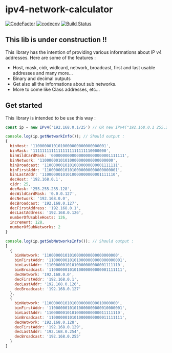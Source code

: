 # ipv4-network-calculator

[![CodeFactor](https://www.codefactor.io/repository/github/alexandre-dos-reis/ipv4-network-calculator/badge)](https://www.codefactor.io/repository/github/alexandre-dos-reis/ipv4-network-calculator) [![codecov](https://codecov.io/gh/alexandre-dos-reis/ipv4-network-calculator/branch/main/graph/badge.svg?token=4HG9MWWFKO)](https://codecov.io/gh/alexandre-dos-reis/ipv4-network-calculator) [![Build Status](https://drone.reges.fr/api/badges/alexandre-dos-reis/ipv4-network-calculator/status.svg?ref=refs/heads/main)](https://drone.reges.fr/alexandre-dos-reis/ipv4-network-calculator)

## **This lib is under construction !!**

This library has the intention of providing various informations about IP v4 addresses. Here are some of the features :

- Host, mask, cidr, widlcard, network, broadcast, first and last usable addresses and many more...
- Binary and decimal outputs
- Get also all the informations about sub networks.
- More to come like Class addresses, etc...

## Get started

This library is intended to be use this way :

```js
const ip = new IPv4('192.168.0.1/25') // OR new IPv4("192.168.0.1 255.255.255.128")

console.log(ip.getNetworkInfo()); // Should output :
{
  binHost: '11000000101010000000000000000001',
  binMask: '11111111111111111111111110000000',
  binWildCardMask: '00000000000000000000000001111111',
  binNetwork: '11000000101010000000000000000000',
  binBroadcast: '11000000101010000000000001111111',
  binFirstAddr: '11000000101010000000000000000001',
  binLastAddr: '11000000101010000000000001111110',
  decHost: '192.168.0.1',
  cidr: 25,
  decMask: '255.255.255.128',
  decWildCardMask: '0.0.0.127',
  decNetwork: '192.168.0.0',
  decBroadcast: '192.168.0.127',
  decFirstAddress: '192.168.0.1',
  decLastAddress: '192.168.0.126',
  numberOfUsableHosts: 126,
  increment: 128,
  numberOfSubNetworks: 2
}

console.log(ip.getSubNetworksInfo()); // Should output :
[
  {
    binNetwork: '11000000101010000000000000000000',
    binFirstAddr: '11000000101010000000000000000001',
    binLastAddr: '11000000101010000000000001111110',
    binBroadcast: '11000000101010000000000001111111',
    decNetwork: '192.168.0.0',
    decFirstAddr: '192.168.0.1',
    decLastAddr: '192.168.0.126',
    decBroadcast: '192.168.0.127'
  },
  {
    binNetwork: '11000000101010000000000010000000',
    binFirstAddr: '11000000101010000000000010000001',
    binLastAddr: '11000000101010000000000011111110',
    binBroadcast: '11000000101010000000000011111111',
    decNetwork: '192.168.0.128',
    decFirstAddr: '192.168.0.129',
    decLastAddr: '192.168.0.254',
    decBroadcast: '192.168.0.255'
  }
]
```
